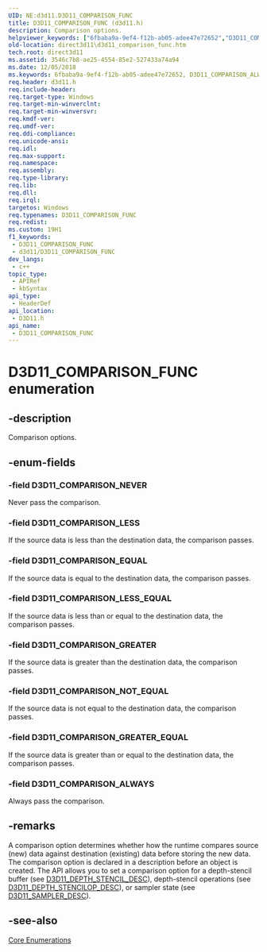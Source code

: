```yaml
---
UID: NE:d3d11.D3D11_COMPARISON_FUNC
title: D3D11_COMPARISON_FUNC (d3d11.h)
description: Comparison options.
helpviewer_keywords: ["6fbaba9a-9ef4-f12b-ab05-adee47e72652","D3D11_COMPARISON_ALWAYS","D3D11_COMPARISON_EQUAL","D3D11_COMPARISON_FUNC","D3D11_COMPARISON_FUNC enumeration [Direct3D 11]","D3D11_COMPARISON_GREATER","D3D11_COMPARISON_GREATER_EQUAL","D3D11_COMPARISON_LESS","D3D11_COMPARISON_LESS_EQUAL","D3D11_COMPARISON_NEVER","D3D11_COMPARISON_NOT_EQUAL","d3d11/D3D11_COMPARISON_ALWAYS","d3d11/D3D11_COMPARISON_EQUAL","d3d11/D3D11_COMPARISON_FUNC","d3d11/D3D11_COMPARISON_GREATER","d3d11/D3D11_COMPARISON_GREATER_EQUAL","d3d11/D3D11_COMPARISON_LESS","d3d11/D3D11_COMPARISON_LESS_EQUAL","d3d11/D3D11_COMPARISON_NEVER","d3d11/D3D11_COMPARISON_NOT_EQUAL","direct3d11.d3d11_comparison_func"]
old-location: direct3d11\d3d11_comparison_func.htm
tech.root: direct3d11
ms.assetid: 3546c7b8-ae25-4554-85e2-527433a74a94
ms.date: 12/05/2018
ms.keywords: 6fbaba9a-9ef4-f12b-ab05-adee47e72652, D3D11_COMPARISON_ALWAYS, D3D11_COMPARISON_EQUAL, D3D11_COMPARISON_FUNC, D3D11_COMPARISON_FUNC enumeration [Direct3D 11], D3D11_COMPARISON_GREATER, D3D11_COMPARISON_GREATER_EQUAL, D3D11_COMPARISON_LESS, D3D11_COMPARISON_LESS_EQUAL, D3D11_COMPARISON_NEVER, D3D11_COMPARISON_NOT_EQUAL, d3d11/D3D11_COMPARISON_ALWAYS, d3d11/D3D11_COMPARISON_EQUAL, d3d11/D3D11_COMPARISON_FUNC, d3d11/D3D11_COMPARISON_GREATER, d3d11/D3D11_COMPARISON_GREATER_EQUAL, d3d11/D3D11_COMPARISON_LESS, d3d11/D3D11_COMPARISON_LESS_EQUAL, d3d11/D3D11_COMPARISON_NEVER, d3d11/D3D11_COMPARISON_NOT_EQUAL, direct3d11.d3d11_comparison_func
req.header: d3d11.h
req.include-header: 
req.target-type: Windows
req.target-min-winverclnt: 
req.target-min-winversvr: 
req.kmdf-ver: 
req.umdf-ver: 
req.ddi-compliance: 
req.unicode-ansi: 
req.idl: 
req.max-support: 
req.namespace: 
req.assembly: 
req.type-library: 
req.lib: 
req.dll: 
req.irql: 
targetos: Windows
req.typenames: D3D11_COMPARISON_FUNC
req.redist: 
ms.custom: 19H1
f1_keywords:
 - D3D11_COMPARISON_FUNC
 - d3d11/D3D11_COMPARISON_FUNC
dev_langs:
 - c++
topic_type:
 - APIRef
 - kbSyntax
api_type:
 - HeaderDef
api_location:
 - D3D11.h
api_name:
 - D3D11_COMPARISON_FUNC
---
```


# D3D11_COMPARISON_FUNC enumeration


## -description

Comparison options.

## -enum-fields

### -field D3D11_COMPARISON_NEVER

Never pass the comparison.

### -field D3D11_COMPARISON_LESS

If the source data is less than the destination data, the comparison passes.

### -field D3D11_COMPARISON_EQUAL

If the source data is equal to the destination data, the comparison passes.

### -field D3D11_COMPARISON_LESS_EQUAL

If the source data is less than or equal to the destination data, the comparison passes.

### -field D3D11_COMPARISON_GREATER

If the source data is greater than the destination data, the comparison passes.

### -field D3D11_COMPARISON_NOT_EQUAL

If the source data is not equal to the destination data, the comparison passes.

### -field D3D11_COMPARISON_GREATER_EQUAL

If the source data is greater than or equal to the destination data, the comparison passes.

### -field D3D11_COMPARISON_ALWAYS

Always pass the comparison.

## -remarks

A comparison option determines whether how the runtime compares source (new) data against destination (existing) data before storing the new data. The comparison option is declared in a description before an object is created. The API allows you to set a comparison option for a depth-stencil buffer (see <a href="https://docs.microsoft.com/windows/desktop/api/d3d11/ns-d3d11-d3d11_depth_stencil_desc">D3D11_DEPTH_STENCIL_DESC</a>), depth-stencil operations (see <a href="https://docs.microsoft.com/windows/desktop/api/d3d11/ns-d3d11-d3d11_depth_stencilop_desc">D3D11_DEPTH_STENCILOP_DESC</a>), or sampler state (see <a href="https://docs.microsoft.com/windows/desktop/api/d3d11/ns-d3d11-d3d11_sampler_desc">D3D11_SAMPLER_DESC</a>).

## -see-also

<a href="https://docs.microsoft.com/windows/desktop/direct3d11/d3d11-graphics-reference-d3d11-core-enums">Core Enumerations</a>

